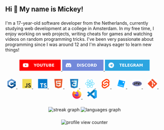 <h2>Hi 👋 My name is Mickey!</h2>

###

<p>I'm a 17-year-old software developer from the Netherlands, currently studying web development at a college in Amsterdam. In my free time, I enjoy working on web projects, writing cheats for games and watching videos on random programming tricks. I've been very passionate about programming since I was around 12 and I'm always eager to learn new things!</p>

###

<div align="center">
    <a href="https://www.youtube.com/@SpoorloosDev">
        <img src="imgs/youtube.svg" height="35" alt="youtube">
    </a>
    <a href="https://discord.com/users/953720095811719208">
        <img src="imgs/discord.svg" height="35" alt="discord">
    </a>
    <a href="https://t.me/notspoorloos">
        <img src="imgs/telegram.svg" height="35" alt="telegram">
    </a>
</div>

###

<div align="center">
    <a href="https://www.w3schools.com/cpp/">
        <img src="imgs/cplusplus.svg" height="30" alt="cplusplus">
    </a>
    <img width="12">
    <a href="https://developer.mozilla.org/en-US/docs/Web/JavaScript">
        <img src="imgs/javascript.svg" height="30" alt="javascript">
    </a>
    <img width="12">
    <a href="https://www.typescriptlang.org/">
        <img src="imgs/typescript.svg" height="30" alt="typescript">
    </a>
    <img width="12">
    <a href="https://developer.mozilla.org/en-US/docs/Web/HTML">
        <img src="imgs/html5.svg" height="30" alt="html5">
    </a>
    <img width="12">
    <a href="https://developer.mozilla.org/en-US/docs/Web/CSS">
        <img src="imgs/css3.svg" height="30" alt="css3">
    </a>
    <img width="12">
    <a href="https://react.dev">
        <img src="imgs/react.svg" height="30" alt="react">
    </a>
    <img width="12">
    <a href="https://svelte.dev/">
        <img src="imgs/svelte.svg" height="30" alt="svelte">
    </a>
    <img width="12">
    <a href="https://luau.org/">
        <img src="imgs/luau.svg" height="30" alt="luau">
    </a>
    <img width="12">
    <a href="https://www.php.net/">
        <img src="imgs/php.svg" height="30" alt="php">
    </a>
    <img width="12">
    <a href="https://git-scm.com/">
        <img src="imgs/git.svg" height="30" alt="git">
    </a>
    <img width="12">
    <a href="https://www.mozilla.org/en-US/firefox/">
        <img src="imgs/firefox.svg" height="30" alt="firefox">
    </a>
    <img width="12">
    <a href="https://code.visualstudio.com/">
        <img src="imgs/vscode.svg" height="30" alt="vscode">
    </a>
</div>

###

<div align="center">
    <img src="https://streak-stats.demolab.com?user=Spoorloos&locale=en&mode=daily&theme=dracula&hide_border=true&border_radius=5" height="150" alt="streak graph">
    <img src="https://github-readme-stats.vercel.app/api/top-langs?username=Spoorloos&locale=en&hide_title=false&layout=compact&card_width=320&langs_count=5&theme=dracula&hide_border=true" height="150" alt="languages graph">
</div>

###

<div align="center">
    <img src="https://komarev.com/ghpvc/?username=Spoorloos&style=for-the-badge" alt="profile view counter">
</div>
